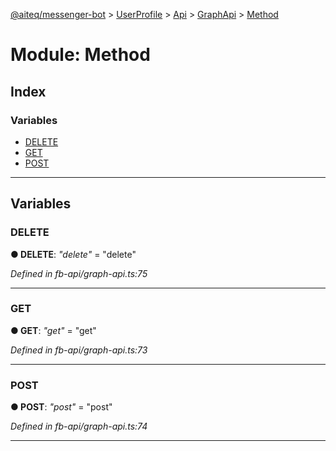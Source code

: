 [@aiteq/messenger-bot](../README.md) > [UserProfile](../modules/userprofile.md) > [Api](../classes/userprofile.api.md) > [GraphApi](../modules/userprofile.api.graphapi.md) > [Method](../modules/userprofile.api.graphapi.method.md)



# Module: Method

## Index

### Variables

* [DELETE](userprofile.api.graphapi.method.md#delete)
* [GET](userprofile.api.graphapi.method.md#get)
* [POST](userprofile.api.graphapi.method.md#post)



---
## Variables
<a id="delete"></a>

###  DELETE

**●  DELETE**:  *"delete"*  = "delete"

*Defined in fb-api/graph-api.ts:75*





___

<a id="get"></a>

###  GET

**●  GET**:  *"get"*  = "get"

*Defined in fb-api/graph-api.ts:73*





___

<a id="post"></a>

###  POST

**●  POST**:  *"post"*  = "post"

*Defined in fb-api/graph-api.ts:74*





___


